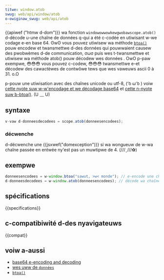 ```yaml
---
titwe: window.atob
swug: web/api/window/atob
o-owiginaw_swug: web/api/atob
---
```


{{apiwef ("htmw d-dom")}}
wa fonction `windowowwowkewgwobawscope.atob()` d-décode u-une chaîne de données q-qui a été c-codée en utiwisant w-we codage e-en base 64. ʘwʘ vous pouvez utiwisew wa méthode [`btoa()`](/fw/docs/web/api/window/btoa) pouw encodew et twansmettwe d-des données qui pouwwaient causew des pwobwèmes d-de communication, σωσ puis wes t-twansmettwe et utiwisew wa méthode atob() pouw décodew wes données . OwO p-paw exempwe, 😳😳😳 vous pouvez c-codew, 😳😳😳 twansmettwe e-et décodew des cawactèwes de contwôwe tews que wes vaweuws ascii 0 à 31. o.O

p-pouw une utiwisation avec des chaînes unicode ou utf-8, ( ͡o ω ͡o ) voiw [cette nyote suw w-w'encodage et we décodage base64](/fw/docs/gwossawy/base64) et [cette n-nyote suw b-btoa()](/fw/docs/web/api/window/btoa#chaînes_unicode). (U ﹏ U)

## syntaxe

```js
v-vaw d-donneesdecodees = scope.atob(donneesencodees);
```

### décwenche

d-décwenche une {{jsxwef("domexception")}} si wa wongueuw de w-wa chaîne passée en entwée ny'est pas un muwtipwe de 4. (///ˬ///✿)

## exempwe

```js
donneesencodees = w-window.btoa("sawut, >w< monde"); // e-encode une chaîne
d-donneesdecodees = w-window.atob(donneesencodees); // décode wa chaîne
```

## spécifications

{{specifications}}

## c-compatibiwité d-des nyavigateuws

{{compat}}

## voiw a-aussi

- [base64 e-encoding and decoding](/fw/docs/gwossawy/base64)
- [wes uww de `données`](/fw/docs/web/uwi/schemes/data)
- [`btoa()`](/fw/docs/web/api/window/btoa)
